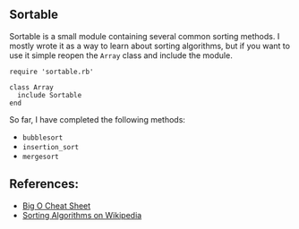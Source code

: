 ## Sortable

Sortable is a small module containing several common sorting methods.  I mostly
wrote it as a way to learn about sorting algorithms, but if you want to use it
simple reopen the `Array` class and include the module.

    require 'sortable.rb'

    class Array
      include Sortable
    end


So far, I have completed the following methods:
 - `bubblesort`
 - `insertion_sort`
 - `mergesort`


## References:
- [Big O Cheat Sheet](http://www.bigocheatsheet.com)
- [Sorting Algorithms on
Wikipedia](https://en.wikipedia.org/wiki/Sorting_algorithm)

